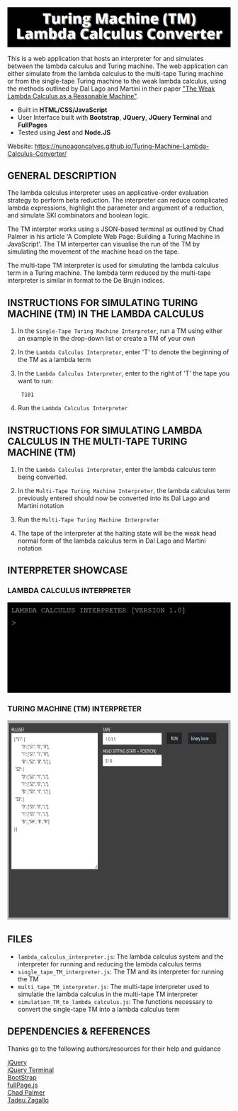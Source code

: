 <a href = "https://nunoagoncalves.github.io/Turing-Machine-Lambda-Calculus-Converter/">
<img src="img/logo.PNG">
</a>

This is a web application that hosts an interpreter for and simulates between the lambda calculus and Turing machine. The web application can either simulate from the lambda calculus to the multi-tape Turing machine or from the single-tape Turing machine to the weak lambda calculus, using the methods outlined by Dal Lago and Martini in their paper ["The Weak Lambda Calculus as a Reasonable Machine"](https://dl.acm.org/doi/10.1016/j.tcs.2008.01.044).

- Built in **HTML/CSS/JavaScript**
- User Interface built with **Bootstrap**, **JQuery**, **JQuery Terminal** and **FullPages**
- Tested using **Jest** and **Node.JS**

Website: https://nunoagoncalves.github.io/Turing-Machine-Lambda-Calculus-Converter/

## GENERAL DESCRIPTION

The lambda calculus interpreter uses an applicative-order evaluation strategy to perform beta reduction. The interpreter can reduce complicated lambda expressions, highlight the parameter and argument of a reduction, and simulate SKI combinators and boolean logic.

The TM interpter works using a JSON-based terminal as outlined by Chad Palmer in his article 'A Complete Web Page: Building a Turing Machine in JavaScript'. The TM interperter can visualise the run of the TM by simulating the movement of the machine head on the tape.

The multi-tape TM interpreter is used for simulating the lambda calculus term in a Turing machine. The lambda term reduced by the multi-tape interpreter is similar in format to the De Brujin indices.  

## INSTRUCTIONS FOR SIMULATING TURING MACHINE (TM) IN THE LAMBDA CALCULUS

1. In the `Single-Tape Turing Machine Interpreter`, run a TM using either an example in the drop-down list or create a TM of your own

2. In the `Lambda Calculus Interpreter`, enter 'T' to denote the beginning of the TM as a lambda term

3. In the `Lambda Calculus Interpreter`, enter to the right of 'T' the tape you want to run:

        T101

4. Run the `Lambda Calculus Interpreter`

## INSTRUCTIONS FOR SIMULATING LAMBDA CALCULUS IN THE MULTI-TAPE TURING MACHINE (TM)

1. In the `Lambda Calculus Interpreter`, enter the lambda calculus term being converted.

2. In the `Multi-Tape Turing Machine Interpreter`, the lambda calculus term previously entered should now be converted into its Dal Lago and Martini notation

3. Run the `Multi-Tape Turing Machine Interpreter`

4. The tape of the interpreter at the halting state will be the weak head normal form of the lambda calculus term in Dal Lago and Martini notation

## INTERPRETER SHOWCASE

### LAMBDA CALCULUS INTERPRETER

![](img/lambdaGif.gif)
 
### TURING MACHINE (TM) INTERPRETER

<img src="img/turingGif.gif" width="740" height="450">

## FILES

- `lambda_calculus_interpreter.js`: The lambda calculus system and the interpreter for running and reducing the lambda calculus terms
- `single_tape_TM_interpreter.js`: The TM and its interpreter for running the TM
- `multi_tape_TM_interpreter.js`: The multi-tape interpreter used to simulatie the lambda calculus in the multi-tape TM interpreter
- `simulation_TM_to_lambda_calculus.js`: The functions necessary to convert the single-tape TM into a lambda calculus term 

## DEPENDENCIES & REFERENCES

Thanks go to the following authors/resources for their help and guidance

[jQuery](https://jquery.com/)  
[jQuery Terminal](https://terminal.jcubic.pl/)  
[BootStrap](https://getbootstrap.com/)  
[fullPage.js](https://alvarotrigo.com/fullPage/)  
[Chad Palmer](https://medium.com/swlh/a-complete-web-page-building-a-turing-machine-in-javascript-d6c32d3708c4)  
[Tadeu Zagallo](https://tadeuzagallo.com/blog/writing-a-lambda-calculus-interpreter-in-javascript/)  
